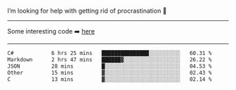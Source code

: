 I’m looking for help with getting rid of procrastination 🤔

-----

Some interesting code :arrow_right: [here](https://github.com/zhen8838/playground)

-----

<!--START_SECTION:waka-->

```txt
C#            6 hrs 25 mins   ███████████████░░░░░░░░░░   60.31 %
Markdown      2 hrs 47 mins   ██████▓░░░░░░░░░░░░░░░░░░   26.22 %
JSON          28 mins         █░░░░░░░░░░░░░░░░░░░░░░░░   04.53 %
Other         15 mins         ▓░░░░░░░░░░░░░░░░░░░░░░░░   02.43 %
C             13 mins         ▓░░░░░░░░░░░░░░░░░░░░░░░░   02.14 %
```

<!--END_SECTION:waka-->

<!--
**zhen8838/zhen8838** is a ✨ _special_ ✨ repository because its `README.md` (this file) appears on your GitHub profile.

Here are some ideas to get you started:

- 🔭 I’m currently working on ...
- 🌱 I’m currently learning ...
- 👯 I’m looking to collaborate on ...
 ...
- 💬 Ask me about ...
- 📫 How to reach me: ...
- 😄 Pronouns: ...
- ⚡ Fun fact: ...
-->
